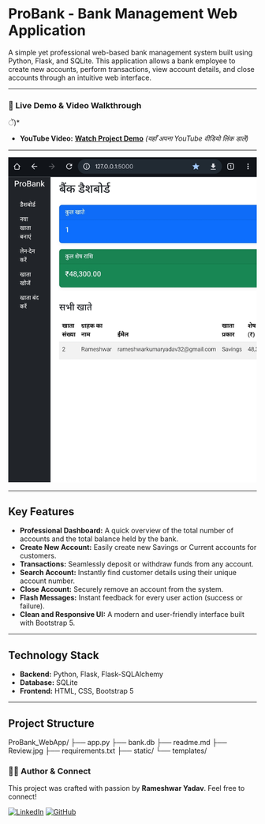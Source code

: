 # ProBank - Bank Management Web Application

A simple yet professional web-based bank management system built using Python, Flask, and SQLite. This application allows a bank employee to create new accounts, perform transactions, view account details, and close accounts through an intuitive web interface.

---

### 🚀 Live Demo & Video Walkthrough

ें)*
-   **YouTube Video:** [**Watch Project Demo**](https://youtube.com/shorts/qTQpbjPq76U?feature=shared) *(यहाँ अपना YouTube वीडियो लिंक डालें)*

---

![ProBank Dashboard](./Review.jpg)

---

## Key Features

-   **Professional Dashboard:** A quick overview of the total number of accounts and the total balance held by the bank.
-   **Create New Account:** Easily create new Savings or Current accounts for customers.
-   **Transactions:** Seamlessly deposit or withdraw funds from any account.
-   **Search Account:** Instantly find customer details using their unique account number.
-   **Close Account:** Securely remove an account from the system.
-   **Flash Messages:** Instant feedback for every user action (success or failure).
-   **Clean and Responsive UI:** A modern and user-friendly interface built with Bootstrap 5.

---

## Technology Stack

-   **Backend:** Python, Flask, Flask-SQLAlchemy
-   **Database:** SQLite
-   **Frontend:** HTML, CSS, Bootstrap 5

---

## Project Structure
ProBank_WebApp/
├── app.py
├── bank.db
├── readme.md
├── Review.jpg
├── requirements.txt
├── static/
└── templates/
### 🧑‍💻 Author & Connect

This project was crafted with passion by **Rameshwar Yadav**. Feel free to connect!

[![LinkedIn](https://img.shields.io/badge/LinkedIn-0077B5?style=for-the-badge&logo=linkedin&logoColor=white)](https://www.linkedin.com/in/rameshwar-dev/)
[![GitHub](https://img.shields.io/badge/GitHub-100000?style=for-the-badge&logo=github&logoColor=white)](https://github.com/rameshwaryadav)